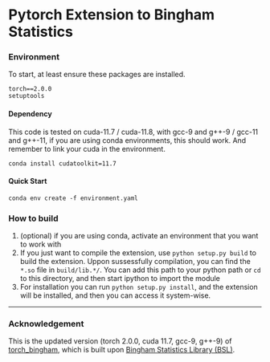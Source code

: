Pytorch Extension to Bingham Statistics
=================================
### Environment
To start, at least ensure these packages are installed.
```
torch==2.0.0
setuptools
```
####  Dependency
This code is tested on cuda-11.7 / cuda-11.8, with gcc-9 and g++-9 / gcc-11 and g++-11, if you are using conda environments, this should work. And remember to link your cuda in the environment.
```
conda install cudatoolkit=11.7
```
#### Quick Start
```
conda env create -f environment.yaml
```
### How to build
1. (optional) if you are using conda, activate an environment that you want to work with
2. If you just want to compile the extension, use `python setup.py build` to build the extension. Uppon sussessfully compilation, you can find the `*.so` file in `build/lib.*/`. You can add this path to your python path or `cd` to this directory, and then start ipython to import the module
3. For installation you can run `python setup.py install`, and the extension will be installed, and then you can access it system-wise.

--------
### Acknowledgement
This is the updated version (torch 2.0.0, cuda 11.7, gcc-9, g++-9) of <a href="https://github.com/Multimodal3DVision/torch_bingham">torch_bingham</a>, which is built upon <a href="https://github.com/sebastianriedel/bingham">Bingham Statistics Library (BSL)</a>. 
